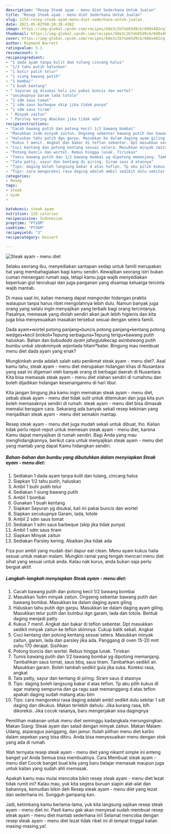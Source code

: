 ```yaml
---
description: "Resep Steak ayam - menu diet Sederhana Untuk Jualan"
title: "Resep Steak ayam - menu diet Sederhana Untuk Jualan"
slug: 1153-resep-steak-ayam-menu-diet-sederhana-untuk-jualan
date: 2021-05-02T00:28:39.438Z
image: https://img-global.cpcdn.com/recipes/b8e3c2b7eb65d9cb/680x482cq70/steak-ayam-menu-diet-foto-resep-utama.jpg
thumbnail: https://img-global.cpcdn.com/recipes/b8e3c2b7eb65d9cb/680x482cq70/steak-ayam-menu-diet-foto-resep-utama.jpg
cover: https://img-global.cpcdn.com/recipes/b8e3c2b7eb65d9cb/680x482cq70/steak-ayam-menu-diet-foto-resep-utama.jpg
author: Raymond Barrett
ratingvalue: 3.1
reviewcount: 6
recipeingredient:
- "1 dada ayam tanpa kulit dan tulang cincang halus"
- "1/2 tahu putih haluskan"
- "1 butir putih telur"
- "1 siung bawang putih"
- "1 bombai"
- "1 buah kentang"
- " Sayuran yg disukai kali ini pakai buncis dan wortel"
- "secukupnya Garam lada totole"
- "2 sdm saus tomat"
- "1 sdm saus barbeque skip jika tidak punya"
- "1 sdm saus tiram"
- " Minyak zaitun"
- " Parsley kering Abaikan jika tidak ada"
recipeinstructions:
- "Cacah bawang putih dan potong kecil 1/2 bawang bombai"
- "Masukkan 1sdm minyak zaitun. Ongseng sebentar bawang putih dan bawang bombai. Masukkan ke dalam daging ayam giling"
- "Haluskan tahu putih dgn garpu. Masukkan ke dalam daging ayam giling. Masukkan telur putih dan bumbui dgn garam, lada dan totole. Bentuk daging menjadi patty"
- "Kukus 7 menit. Angkat dan bakar di teflon sebentar. Dpt masukkan sedikit minyak zaitun ke teflon sblmnya. Cukup balik sekali. Angkat"
- "Cuci kentang dan potong kentang sesuai selera. Masukkan minyak zaitun, garam, lada dan parsley jika ada. Panggang di oven 15-20 mnt suhu 170 derajat. Sisihkan"
- "Potong buncis dan wortel. Rebus hingga lunak. Tiriskan"
- "Tumis bawang putih dan 1/2 bawang bombai yg dipotong memanjang. Tambahkan saus tomat, saus bbq, saus tiram. Tambahkan sedikit air. Masukkan garam. Boleh tambah sedikit gula jika suka. Koreksi rasa, angkat"
- "Tata patty, sayur dan kentang di piring. Siram saus d atasnya"
- "Tips: daging boleh langsung bakar d atas teflon. Tp aku pilih kukus dl agar matang sempurna dan ga ragu saat memanggang d atas teflon apakah daging sudah matang atau blm"
- "Tips: cara mengoreksi rasa daging adalah ambil sedikit dulu sekitar 1 sdt daging dan dikukus. Makan terlebih dahulu. Jika kurang rasa, blh dikoreksi. Jika cocok rasanya, baru mengerjakan sisa dagingnya"
categories:
- Resep
tags:
- steak
- ayam
- 

katakunci: steak ayam  
nutrition: 129 calories
recipecuisine: Indonesian
preptime: "PT16M"
cooktime: "PT36M"
recipeyield: "3"
recipecategory: Dessert

---
```



![Steak ayam - menu diet](https://img-global.cpcdn.com/recipes/b8e3c2b7eb65d9cb/680x482cq70/steak-ayam-menu-diet-foto-resep-utama.jpg)

Selaku seorang ibu, menyediakan santapan sedap untuk famili merupakan hal yang membahagiakan bagi kamu sendiri. Kewajiban seorang istri bukan cuman menangani rumah saja, tetapi kamu juga wajib menyediakan keperluan gizi tercukupi dan juga panganan yang disantap keluarga tercinta wajib mantab.

Di masa  saat ini, kalian memang dapat mengorder hidangan praktis walaupun tanpa harus ribet mengolahnya lebih dulu. Namun banyak juga orang yang selalu ingin menyajikan yang terbaik bagi orang tercintanya. Pasalnya, memasak yang diolah sendiri akan jauh lebih higienis dan kita juga bisa menyesuaikan masakan tersebut sesuai dengan selera famili. 

Dada ayam•wortel potong panjang•buncis potong panjang•kentang potong wedges•kecil brokoli•Tepung serbaguna•Tepung terigu•bawang putih haluskan. Bahan dan bubu*dada ayam *jahe*gula*kecap asin*bawang putih *bumbu untuk steak*minyak wijen*lada hitam*bater. Bingung mau membuat menu diet dada ayam yang enak?

Mungkinkah anda adalah salah satu penikmat steak ayam - menu diet?. Asal kamu tahu, steak ayam - menu diet merupakan hidangan khas di Nusantara yang saat ini digemari oleh banyak orang di berbagai daerah di Nusantara. Kita bisa memasak steak ayam - menu diet olahan sendiri di rumahmu dan boleh dijadikan hidangan kesenanganmu di hari libur.

Kita jangan bingung jika kamu ingin memakan steak ayam - menu diet, sebab steak ayam - menu diet tidak sulit untuk ditemukan dan juga kita pun boleh memasaknya sendiri di rumah. steak ayam - menu diet bisa dimasak memalui beragam cara. Sekarang ada banyak sekali resep kekinian yang menjadikan steak ayam - menu diet semakin mantap.

Resep steak ayam - menu diet juga mudah sekali untuk dibuat, lho. Kalian tidak perlu repot-repot untuk memesan steak ayam - menu diet, karena Kamu dapat menyajikan di rumah sendiri. Bagi Anda yang mau menghidangkannya, berikut cara untuk menyajikan steak ayam - menu diet yang mantab yang dapat Kamu hidangkan sendiri.

<!--inarticleads1-->

##### Bahan-bahan dan bumbu yang dibutuhkan dalam menyiapkan Steak ayam - menu diet:

1. Sediakan 1 dada ayam tanpa kulit dan tulang, cincang halus
1. Siapkan 1/2 tahu putih, haluskan
1. Ambil 1 butir putih telur
1. Sediakan 1 siung bawang putih
1. Ambil 1 bombai
1. Gunakan 1 buah kentang
1. Siapkan  Sayuran yg disukai, kali ini pakai buncis dan wortel
1. Siapkan secukupnya Garam, lada, totole
1. Ambil 2 sdm saus tomat
1. Sediakan 1 sdm saus barbeque (skip jika tidak punya)
1. Ambil 1 sdm saus tiram
1. Siapkan  Minyak zaitun
1. Sediakan  Parsley kering. Abaikan jika tidak ada


Fiza pun ambil yang mudah dari dapur eat clean. Menu ayam kukus halia sesuai untuk makan malam. Mungkin ramai yang tengah mencari menu diet sihat yang sesuai untuk anda. Kalau nak kurus, anda bukan saja perlu bergiat aktif. 

<!--inarticleads2-->

##### Langkah-langkah menyiapkan Steak ayam - menu diet:

1. Cacah bawang putih dan potong kecil 1/2 bawang bombai
1. Masukkan 1sdm minyak zaitun. Ongseng sebentar bawang putih dan bawang bombai. Masukkan ke dalam daging ayam giling
1. Haluskan tahu putih dgn garpu. Masukkan ke dalam daging ayam giling. Masukkan telur putih dan bumbui dgn garam, lada dan totole. Bentuk daging menjadi patty
1. Kukus 7 menit. Angkat dan bakar di teflon sebentar. Dpt masukkan sedikit minyak zaitun ke teflon sblmnya. Cukup balik sekali. Angkat
1. Cuci kentang dan potong kentang sesuai selera. Masukkan minyak zaitun, garam, lada dan parsley jika ada. Panggang di oven 15-20 mnt suhu 170 derajat. Sisihkan
1. Potong buncis dan wortel. Rebus hingga lunak. Tiriskan
1. Tumis bawang putih dan 1/2 bawang bombai yg dipotong memanjang. Tambahkan saus tomat, saus bbq, saus tiram. Tambahkan sedikit air. Masukkan garam. Boleh tambah sedikit gula jika suka. Koreksi rasa, angkat
1. Tata patty, sayur dan kentang di piring. Siram saus d atasnya
1. Tips: daging boleh langsung bakar d atas teflon. Tp aku pilih kukus dl agar matang sempurna dan ga ragu saat memanggang d atas teflon apakah daging sudah matang atau blm
1. Tips: cara mengoreksi rasa daging adalah ambil sedikit dulu sekitar 1 sdt daging dan dikukus. Makan terlebih dahulu. Jika kurang rasa, blh dikoreksi. Jika cocok rasanya, baru mengerjakan sisa dagingnya


Pemilihan makanan untuk menu diet seminggu kadangkala merungsingkan. Makan Siang: Steak ayam dan salad dengan minyak zaitun. Makan Malam: Udang, asparagus panggang, dan jamur. Itulah pilihan menu diet karbo dalam sepekan yang bisa ditiru. Anda bisa menyesuaikan menu dengan stok yang ada di rumah. 

Wah ternyata resep steak ayam - menu diet yang nikamt simple ini enteng banget ya! Anda Semua bisa membuatnya. Cara Membuat steak ayam - menu diet Cocok banget buat kita yang baru belajar memasak maupun juga untuk kalian yang sudah ahli memasak.

Apakah kamu mau mulai mencoba bikin resep steak ayam - menu diet lezat tidak rumit ini? Kalau mau, yuk kita segera buruan siapin alat-alat dan bahannya, kemudian bikin deh Resep steak ayam - menu diet yang lezat dan sederhana ini. Sungguh gampang kan. 

Jadi, ketimbang kamu berlama-lama, yuk kita langsung sajikan resep steak ayam - menu diet ini. Pasti kamu gak akan menyesal sudah membuat resep steak ayam - menu diet mantab sederhana ini! Selamat mencoba dengan resep steak ayam - menu diet lezat tidak ribet ini di tempat tinggal kalian masing-masing,ya!.

